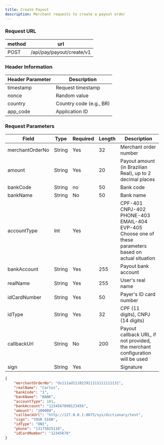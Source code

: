 ```yaml
---
title: Create Payout
description: Merchant requests to create a payout order
---
```


### Request URL

| method | url                       |
| ------ | ------------------------- |
| POST   | /api/pay/payout/create/v1 |

### Header Information

| Header Parameter | Description             |
| ---------------- |-------------------------|
| timestamp        | Request timestamp       |
| nonce            | Random value            |
| country          | Country code (e.g., BR) |
| app_code         | Application ID          |

### Request Parameters

| Field              | Type     | Required | Length | Description                                                                         |
| -----------------  | -------- | -------- | ------ | ----------------------------------------------------------------------------------- |
| merchantOrderNo    | String   | Yes      | 32     | Merchant order number                                                               |
| amount             | String   | Yes      | 20     | Payout amount (in Brazilian Real), up to 2 decimal places                          |
| bankCode           | String   | no      | 50     | Bank code                                                                           |
| bankName           | String   | No       | 50     | Bank name                                                                           |
| accountType        | Int      | Yes      |        | CPF-401<br>CNPJ-402<br>PHONE-403<br>EMAIL-404<br>EVP-405 <br>Choose one of these parameters based on actual situation |
| bankAccount        | String   | Yes      | 255    | Payout bank account                                                                  |
| realName           | String   | Yes      | 255    | User's real name                                                                    |
| idCardNumber       | String   | Yes      | 50     | Payer's ID card number                                                              |
| idType             | String   | Yes      | 32     | CPF (11 digits), CNPJ (14 digits)                                                   |
| callbackUrl        | String   | No       | 200    | Payout callback URL, if not provided, the merchant configuration will be used        |
| sign               | String   | Yes      |        | Signature                                                                           |

```json
{
    "merchantOrderNo": "ds111ad111022911111111111131",
    "realName": "Carlos",
    "bankCode": "1",
    "bankName": "BANK",
    "accountType": 101,
    "bankAccount": "1234567890123456",
    "amount": "100000",
    "callbackUrl": "http://127.0.0.1:8075/sys/dictionary/test",
    "sign": "YOUR SIGN",
    "idType": "DNI",
    "phone": "13175025118",
    "idCardNumber": "12345678"
}
